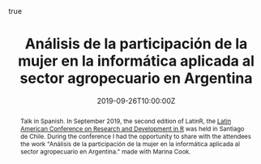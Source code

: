 ---
abstract: Talk in Spanish. In September 2019, the second edition of LatinR, the [Latin American Conference on Research and Development in R](https://github.com/LatinR/presentaciones-LatinR2019/) was held in Santiago de Chile. During the conference I had the opportunity to share with the attendees the work "Análisis de la participación de la mujer en la informática aplicada al sector agropecuario en Argentina." made with Marina Cook. 
all_day: false
authors: []
date: "2019-09-26T10:00:00Z"
event: Latin American Conference on Research and Development in R. 
event_url: https://latin-r.com/
featured: false
links:
- icon: twitter
  icon_pack: fab
  name: Follow
  url: https://twitter.com/yabellini 
location: Centro de Extensión de la Universidad Católica, Santiago de Chile
math: true
publishDate: "2019-09-26T10:00:00Z"
slides: 
summary: Talk in Spanish. In September 2019, the second edition of LatinR, the [Latin American Conference on Research and Development in R](https://github.com/LatinR/presentaciones-LatinR2019/) was held in Santiago de Chile. During the conference I had the opportunity to share with the attendees the work "Análisis de la participación de la mujer en la informática aplicada al sector agropecuario en Argentina." made with Marina Cook.
tags: []
title: Análisis de la participación de la mujer en la informática aplicada al sector agropecuario en Argentina
url_code: ""
url_pdf: "RLadiesLatinRConf2019.pdf"
url_slides: ""
url_video: ""
---